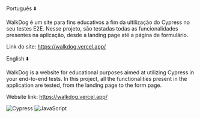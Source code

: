Português ⬇️

WalkDog é um site para fins educativos a fim da ultilização do Cypress no seu testes E2E. 
Nesse projeto, são testadas todas as funcionalidades presentes na aplicação, desde a landing page até a página de formulário.

Link do site: https://walkdog.vercel.app/

English ⬇️

WalkDog is a website for educational purposes aimed at utilizing Cypress in your end-to-end tests. 
In this project, all the functionalities present in the application are tested, from the landing page to the form page.

Website link: https://walkdog.vercel.app/

![Cypress](https://img.shields.io/badge/Cypress-69D3A7.svg?style=for-the-badge&logo=Cypress&logoColor=white)
![JavaScript](https://img.shields.io/badge/JavaScript-323330?style=for-the-badge&logo=javascript&logoColor=F7DF1E)

